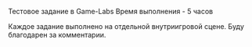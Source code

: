 Тестовое задание в Game-Labs
Время выполнения - 5 часов

Каждое задание выполнено на отдельной внутриигровой сцене.
Буду благодарен за комментарии.

